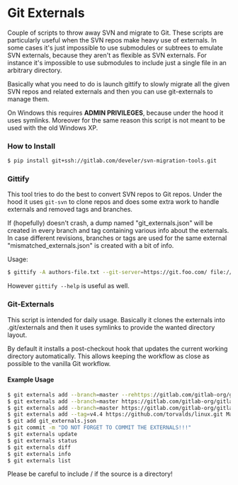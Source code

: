 # Git Externals
Couple of scripts to throw away SVN and migrate to Git. These scripts are particularly
useful when the SVN repos make heavy use of externals. In some cases it's just impossible
to use submodules or subtrees to emulate SVN externals, because they aren't as flexible as
SVN externals. For instance it's impossible to use submodules to include just a single file in an
arbitrary directory.

Basically what you need to do is launch gittify to slowly migrate all the given SVN repos
and related externals and then you can use git-externals to manage them.

On Windows this requires **ADMIN PRIVILEGES**, because under the hood it uses symlinks. Moreover for the same
reason this script is not meant to be used with the old Windows XP.

### How to Install
```bash
$ pip install git+ssh://gitlab.com/develer/svn-migration-tools.git
```

### Gittify
This tool tries to do the best to convert SVN repos to Git repos. Under the hood it uses
`git-svn` to clone repos and does some extra work to handle externals and removed tags and branches.

If (hopefully) doesn't crash, a dump named "git\_externals.json" will be created in every branch
and tag containing various info about the externals.
In case different revisions, branches or tags are used for the same external "mismatched\_externals.json" is
created with a bit of info.

Usage:
```bash
$ gittify -A authors-file.txt --git-server=https://git.foo.com/ file:///var/lib/svn/bar file:///var/lib/svn/baz &> log
```

However ```gittify --help``` is useful as well.

### Git-Externals
This script is intended for daily usage. Basically it clones the externals into .git/externals
and then it uses symlinks to provide the wanted directory layout.

By default it installs a post-checkout hook that updates the current working directory automatically.
This allows keeping the workflow as close as possible to the vanilla Git workflow.

#### Example Usage
```bash
$ git externals add --branch=master --rehttps://gitlab.com/gitlab-org/gitlab-ce.git shared/ foo
$ git externals add --branch=master https://gitlab.com/gitlab-org/gitlab-ce.git shared/ bar
$ git externals add --branch=master https://gitlab.com/gitlab-org/gitlab-ce.git README.md baz/README.md
$ git externals add --tag=v4.4 https://github.com/torvalds/linux.git Makefile Makefile
$ git add git_externals.json
$ git commit -m "DO NOT FORGET TO COMMIT THE EXTERNALS!!!"
$ git externals update
$ git externals status
$ git externals diff
$ git externals info
$ git externals list
```
Please be careful to include / if the source is a directory!

